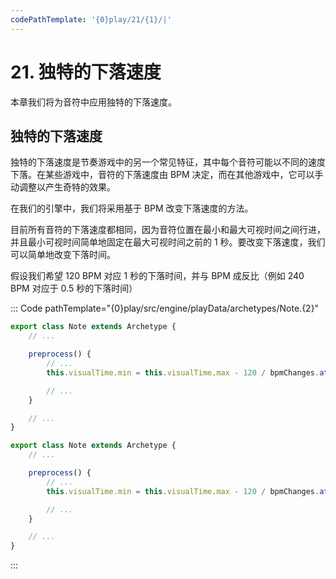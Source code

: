```yaml
---
codePathTemplate: '{0}play/21/{1}/|'
---
```


# 21. 独特的下落速度

本章我们将为音符中应用独特的下落速度。

## 独特的下落速度

独特的下落速度是节奏游戏中的另一个常见特征，其中每个音符可能以不同的速度下落。在某些游戏中，音符的下落速度由 BPM 决定，而在其他游戏中，它可以手动调整以产生奇特的效果。

在我们的引擎中，我们将采用基于 BPM 改变下落速度的方法。

目前所有音符的下落速度都相同，因为音符位置在最小和最大可视时间之间行进，并且最小可视时间简单地固定在最大可视时间之前的 1 秒。要改变下落速度，我们可以简单地改变下落时间。

假设我们希望 120 BPM 对应 1 秒的下落时间，并与 BPM 成反比（例如 240 BPM 对应于 0.5 秒的下落时间）

::: Code pathTemplate="{0}play/src/engine/playData/archetypes/Note.{2}"

```ts
export class Note extends Archetype {
    // ...

    preprocess() {
        // ...
        this.visualTime.min = this.visualTime.max - 120 / bpmChanges.at(this.import.beat).bpm

        // ...
    }

    // ...
}
```

```js
export class Note extends Archetype {
    // ...

    preprocess() {
        // ...
        this.visualTime.min = this.visualTime.max - 120 / bpmChanges.at(this.import.beat).bpm

        // ...
    }

    // ...
}
```

:::
